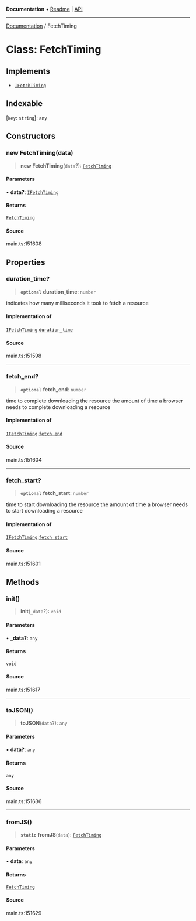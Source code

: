 **Documentation** • [Readme](../README.md) \| [API](../globals.md)

***

[Documentation](../README.md) / FetchTiming

# Class: FetchTiming

## Implements

- [`IFetchTiming`](../interfaces/IFetchTiming.md)

## Indexable

 \[`key`: `string`\]: `any`

## Constructors

### new FetchTiming(data)

> **new FetchTiming**(`data`?): [`FetchTiming`](FetchTiming.md)

#### Parameters

• **data?**: [`IFetchTiming`](../interfaces/IFetchTiming.md)

#### Returns

[`FetchTiming`](FetchTiming.md)

#### Source

main.ts:151608

## Properties

### duration\_time?

> **`optional`** **duration\_time**: `number`

indicates how many milliseconds it took to fetch a resource

#### Implementation of

[`IFetchTiming`](../interfaces/IFetchTiming.md).[`duration_time`](../interfaces/IFetchTiming.md#duration_time)

#### Source

main.ts:151598

***

### fetch\_end?

> **`optional`** **fetch\_end**: `number`

time to complete downloading the resource
the amount of time a browser needs to complete downloading a resource

#### Implementation of

[`IFetchTiming`](../interfaces/IFetchTiming.md).[`fetch_end`](../interfaces/IFetchTiming.md#fetch_end)

#### Source

main.ts:151604

***

### fetch\_start?

> **`optional`** **fetch\_start**: `number`

time to start downloading the resource
the amount of time a browser needs to start downloading a resource

#### Implementation of

[`IFetchTiming`](../interfaces/IFetchTiming.md).[`fetch_start`](../interfaces/IFetchTiming.md#fetch_start)

#### Source

main.ts:151601

## Methods

### init()

> **init**(`_data`?): `void`

#### Parameters

• **\_data?**: `any`

#### Returns

`void`

#### Source

main.ts:151617

***

### toJSON()

> **toJSON**(`data`?): `any`

#### Parameters

• **data?**: `any`

#### Returns

`any`

#### Source

main.ts:151636

***

### fromJS()

> **`static`** **fromJS**(`data`): [`FetchTiming`](FetchTiming.md)

#### Parameters

• **data**: `any`

#### Returns

[`FetchTiming`](FetchTiming.md)

#### Source

main.ts:151629
